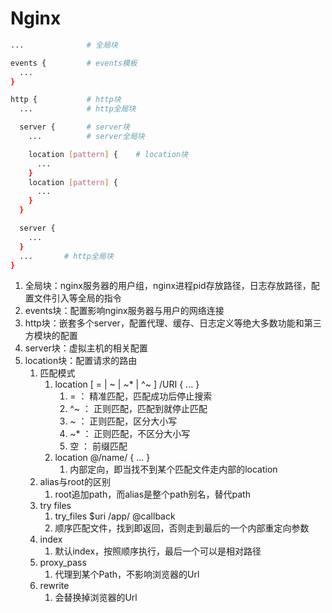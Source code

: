 <!--
 * @Author: dongqingming
 * @Date: 2021-01-29 15:35:13
 * @LastEditTime: 2021-02-01 14:49:24
 * @LastEditors: dongqingming
 * @Description: Nginx
 * @FilePath: /articles/冷门知识/nginx.md
 * @no bug no code
-->
# Nginx
```sh
...              # 全局块

events {         # events模板
  ...
}

http {           # http块
  ...            # http全局块

  server {       # server块
    ...          # server全局块

    location [pattern] {    # location块
      ...
    }
    location [pattern] {
      ...
    }
  }

  server {
    ...
  }
  ...       # http全局块
}
```
1. 全局块：nginx服务器的用户组，nginx进程pid存放路径，日志存放路径，配置文件引入等全局的指令
2. events块：配置影响nginx服务器与用户的网络连接
3. http块：嵌套多个server，配置代理、缓存、日志定义等绝大多数功能和第三方模块的配置
4. server块：虚拟主机的相关配置
5. location块：配置请求的路由
   1. 匹配模式
      1. location [ = | ~ | ~* | ^~ ] /URI { ... }
         1. = ： 精准匹配，匹配成功后停止搜索
         2. ^~ ： 正则匹配，匹配到就停止匹配
         3. ~ ： 正则匹配，区分大小写
         4. ~* ： 正则匹配，不区分大小写
         5. 空 ： 前缀匹配
      2. location @/name/ { ... }
         1. 内部定向，即当找不到某个匹配文件走内部的location
   2. alias与root的区别
      1. root追加path，而alias是整个path别名，替代path
   3. try files
      1. try_files $uri /app/ @callback
      2. 顺序匹配文件，找到即返回，否则走到最后的一个内部重定向参数
   4. index
      1. 默认index，按照顺序执行，最后一个可以是相对路径
   5. proxy_pass
      1. 代理到某个Path，不影响浏览器的Url
   6. rewrite
      1. 会替换掉浏览器的Url